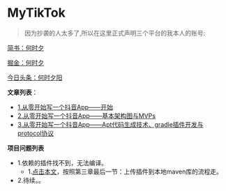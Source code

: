 # MyTikTok
>因为抄袭的人太多了,所以在这里正式声明三个平台的我本人的账号:

[简书：何时夕](https://www.jianshu.com/u/45661204c0d6)

[掘金：何时夕](https://juejin.im/user/5a74437bf265da4e896aa1ed/posts)

[今日头条：何时夕阳](https://www.toutiao.com/c/user/84868379568/)

**文章列表**：
- [1.从零开始写一个抖音App——开始](https://www.jianshu.com/p/e92bd896ac35)
- [2.从零开始写一个抖音App——基本架构图与MVPs](https://www.jianshu.com/p/3867f6cf4e82)
- [3.从零开始写一个抖音App——Apt代码生成技术、gradle插件开发与protocol协议](https://www.jianshu.com/p/f71cd4c91df8)

**项目问题列表**
- 1.依赖的插件找不到，无法编译。
    + 1.[点击本文](https://www.jianshu.com/p/f71cd4c91df8)，按照第三章最后一节：上传插件到本地maven库的流程走。
- 2.待续。。

